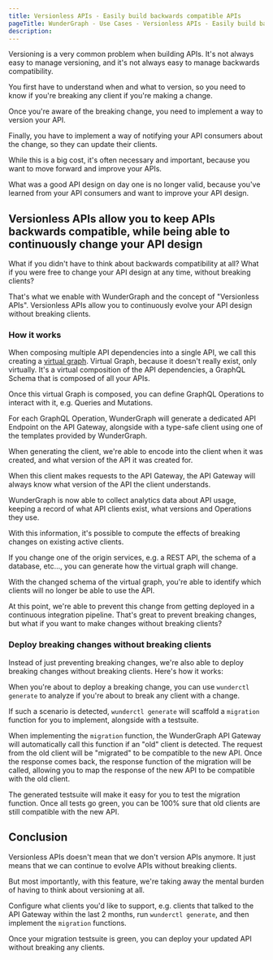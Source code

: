 ```yaml
---
title: Versionless APIs - Easily build backwards compatible APIs
pageTitle: WunderGraph - Use Cases - Versionless APIs - Easily build backwards compatible APIs
description:
---
```


Versioning is a very common problem when building APIs.
It's not always easy to manage versioning, and it's not always easy to manage backwards compatibility.

You first have to understand when and what to version,
so you need to know if you're breaking any client if you're making a change.

Once you're aware of the breaking change,
you need to implement a way to version your API.

Finally, you have to implement a way of notifying your API consumers about the change,
so they can update their clients.

While this is a big cost,
it's often necessary and important,
because you want to move forward and improve your APIs.

What was a good API design on day one is no longer valid,
because you've learned from your API consumers and want to improve your API design.

## Versionless APIs allow you to keep APIs backwards compatible, while being able to continuously change your API design

What if you didn't have to think about backwards compatibility at all?
What if you were free to change your API design at any time,
without breaking clients?

That's what we enable with WunderGraph and the concept of "Versionless APIs".
Versionless APIs allow you to continuously evolve your API design without breaking clients.

### How it works

When composing multiple API dependencies into a single API,
we call this creating a [virtual graph](/docs/core-concepts/virtual-graph).
Virtual Graph, because it doesn't really exist, only virtually.
It's a virtual composition of the API dependencies,
a GraphQL Schema that is composed of all your APIs.

Once this virtual Graph is composed,
you can define GraphQL Operations to interact with it,
e.g. Queries and Mutations.

For each GraphQL Operation,
WunderGraph will generate a dedicated API Endpoint on the API Gateway,
alongside with a type-safe client using one of the templates provided by WunderGraph.

When generating the client,
we're able to encode into the client when it was created,
and what version of the API it was created for.

When this client makes requests to the API Gateway,
the API Gateway will always know what version of the API the client understands.

WunderGraph is now able to collect analytics data about API usage,
keeping a record of what API clients exist,
what versions and Operations they use.

With this information,
it's possible to compute the effects of breaking changes on existing active clients.

If you change one of the origin services,
e.g. a REST API, the schema of a database, etc...,
you can generate how the virtual graph will change.

With the changed schema of the virtual graph,
you're able to identify which clients will no longer be able to use the API.

At this point,
we're able to prevent this change from getting deployed in a continuous integration pipeline.
That's great to prevent breaking changes,
but what if you want to make changes without breaking clients?

### Deploy breaking changes without breaking clients

Instead of just preventing breaking changes,
we're also able to deploy breaking changes without breaking clients.
Here's how it works:

When you're about to deploy a breaking change,
you can use `wunderctl generate` to analyze if you're about to break any client with a change.

If such a scenario is detected,
`wunderctl generate` will scaffold a `migration` function for you to implement,
alongside with a testsuite.

When implementing the `migration` function,
the WunderGraph API Gateway will automatically call this function if an "old" client is detected.
The request from the old client will be "migrated" to be compatible to the new API.
Once the response comes back, the response function of the migration will be called,
allowing you to map the response of the new API to be compatible with the old client.

The generated testsuite will make it easy for you to test the migration function.
Once all tests go green,
you can be 100% sure that old clients are still compatible with the new API.

## Conclusion

Versionless APIs doesn't mean that we don't version APIs anymore.
It just means that we can continue to evolve APIs without breaking clients.

But most importantly,
with this feature,
we're taking away the mental burden of having to think about versioning at all.

Configure what clients you'd like to support,
e.g. clients that talked to the API Gateway within the last 2 months,
run `wunderctl generate`,
and then implement the `migration` functions.

Once your migration testsuite is green,
you can deploy your updated API without breaking any clients.
